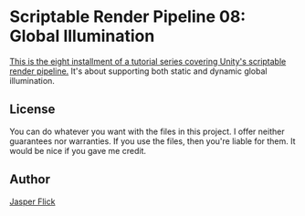 # Scriptable Render Pipeline 08: Global Illumination

[This is the eight installment of a tutorial series covering Unity's scriptable render pipeline.](https://catlikecoding.com/unity/tutorials/scriptable-render-pipeline/global-illumination/) It's about supporting both static and dynamic global illumination.

## License

You can do whatever you want with the files in this project. I offer neither guarantees nor warranties. If you use the files, then you're liable for them. It would be nice if you gave me credit.

## Author

[Jasper Flick](https://catlikecoding.com/jasper-flick/)
